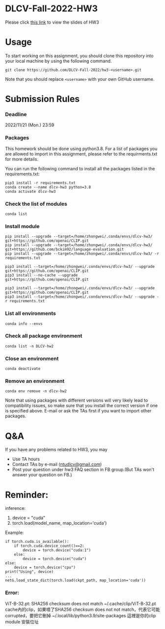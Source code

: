 # DLCV-Fall-2022-HW3

Please click [this link](https://docs.google.com/presentation/d/1tza5rtruvOkoComWRS79Yb7IgM_R0pGLyrI4m8Jk5Xg/edit#slide=id.g10278b72a69_0_448) to view the slides of HW3

# Usage

To start working on this assignment, you should clone this repository into your local machine by using the following command.
    
    git clone https://github.com/DLCV-Fall-2022/hw3-<username>.git


Note that you should replace `<username>` with your own GitHub username.

# Submission Rules
### Deadline
2022/11/21 (Mon.) 23:59

### Packages
This homework should be done using python3.8. For a list of packages you are allowed to import in this assignment, please refer to the requirments.txt for more details.

You can run the following command to install all the packages listed in the requirements.txt:

    pip3 install -r requirements.txt
    conda create --name dlcv-hw3 python=3.8
    conda activate dlcv-hw3
    
### Check the list of modules

    conda list

### Install module
    pip install --upgrade --target=/home/zhongwei/.conda/envs/dlcv-hw3/ git+https://github.com/openai/CLIP.git
    pip install --upgrade --target=/home/zhongwei/.conda/envs/dlcv-hw3/ git+https://github.com/bckim92/language-evaluation.git
    pip install --upgrade --target=/home/zhongwei/.conda/envs/dlcv-hw3/ -r requirements.txt
    
    pip3 install --target=/home/zhongwei/.conda/envs/dlcv-hw3/ --upgrade git+https://github.com/openai/CLIP.git
    pip3 install --no-cache --upgrade  git+https://github.com/openai/CLIP.git
    
    pip3 install --target=/home/zhongwei/.conda/envs/dlcv-hw3/ --upgrade git+https://github.com/openai/CLIP.git
    pip3 install --target=/home/zhongwei/.conda/envs/dlcv-hw3/ --upgrade -r requirements.txt

### List all environments

    conda info --envs
    
### Check all package environment

    conda list -n DLCV-hw2

### Close an environment

    conda deactivate

### Remove an environment

    conda env remove -n dlcv-hw2


Note that using packages with different versions will very likely lead to compatibility issues, so make sure that you install the correct version if one is specified above. E-mail or ask the TAs first if you want to import other packages.

# Q&A
If you have any problems related to HW3, you may
- Use TA hours
- Contact TAs by e-mail ([ntudlcv@gmail.com](mailto:ntudlcv@gmail.com))
- Post your question under hw3 FAQ section in FB group.(But TAs won't answer your question on FB.)

# Reminder:
inference: 

1. device = "cuda"
2. torch.load(model_name, map_location='cuda')

Example:

    if torch.cuda.is_available():
        if torch.cuda.device_count()==2:
            device = torch.device("cuda:1")
        else:
            device = torch.device("cuda")
    else:
        device = torch.device("cpu")
    print("Using", device)
    ...
    netG.load_state_dict(torch.load(ckpt_path, map_location='cuda'))
    
### Error:
ViT-B-32.pt: SHA256 checksum does not match
~/.cache/clip/ViT-B-32.pt cache內的clip，如果噴了SHA256 checksum does not not match，代表它可能corrupted，要把它刪掉
~/.local/lib/python3.9/site-packages 這裡是你的clip module 安裝位址

